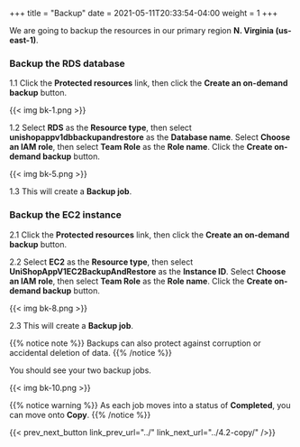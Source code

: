 +++
title = "Backup"
date =  2021-05-11T20:33:54-04:00
weight = 1
+++

We are going to backup the resources in our primary region **N. Virginia (us-east-1)**.

### Backup the RDS database

1.1 Click the **Protected resources** link, then click the **Create an on-demand backup** button.

{{< img bk-1.png >}}

1.2 Select **RDS** as the **Resource type**, then select **unishopappv1dbbackupandrestore** as the **Database name**. Select **Choose an IAM role**, then select **Team Role** as the **Role name**. Click the **Create on-demand backup** button.

{{< img bk-5.png >}}

1.3 This will create a **Backup job**.

### Backup the EC2 instance

2.1 Click the **Protected resources** link, then click the **Create an on-demand backup** button.

2.2 Select **EC2** as the **Resource type**, then select **UniShopAppV1EC2BackupAndRestore** as the **Instance ID**.  Select **Choose an IAM role**, then select **Team Role** as the **Role name**. Click the **Create on-demand backup** button.

{{< img bk-8.png >}}

2.3 This will create a **Backup job**.

{{% notice note %}}
Backups can also protect against corruption or accidental deletion of data.
{{% /notice %}}

You should see your two backup jobs.  

{{< img bk-10.png >}}

{{% notice warning %}}
As each job moves into a status of **Completed**, you can move onto **Copy**.
{{% /notice %}}

{{< prev_next_button link_prev_url="../" link_next_url="../4.2-copy/" />}}